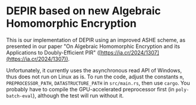 # DEPIR based on new Algebraic Homomorphic Encryption

This is our implementation of DEPIR using an improved ASHE scheme, as presented in our paper "On Algebraic Homomorphic Encryption and its Applications to Doubly-Efficient PIR" ([https://ia.cr/2024/1307](https://ia.cr/2024/1307)).

Unfortunately, it currently uses the asynchronous read API of Windows, thus does not run on Linux as is.
To run the code, adjust the constants `m`, `PREPROCESSOR_PATH`, `DATASTRUCTURE_PATH` in `src/main.rs`, then use `cargo`.
You probably have to compile the GPU-accelerated preprocessor first (in `poly-batch-eval`), although the test will run without it.